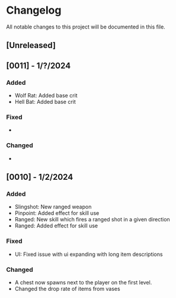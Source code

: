 # Changelog

All notable changes to this project will be documented in this file.

## [Unreleased]

## [0011] - 1/?/2024

### Added

-   Wolf Rat: Added base crit
-   Hell Bat: Added base crit

### Fixed

-

### Changed

-

## [0010] - 1/2/2024

### Added

-   Slingshot: New ranged weapon
-   Pinpoint: Added effect for skill use
-   Ranged: New skill which fires a ranged shot in a given direction
-   Ranged: Added effect for skill use

### Fixed

-   UI: Fixed issue with ui expanding with long item descriptions

### Changed

-   A chest now spawns next to the player on the first level.
-   Changed the drop rate of items from vases
